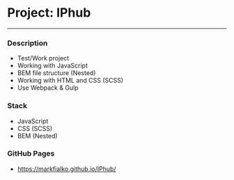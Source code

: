 # Project: IPhub
___
### Description

* Test/Work project
* Working with JavaScript
* BEM file structure (Nested)
* Working with HTML and CSS (SCSS)
* Use Webpack & Gulp

### Stack

* JavaScript
* CSS (SCSS)
* BEM (Nested)

### GitHub Pages

* https://markfialko.github.io/IPhub/
